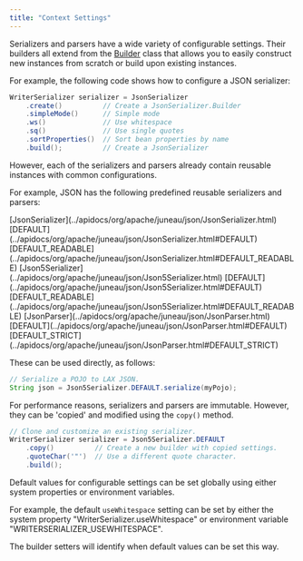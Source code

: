 ```yaml
---
title: "Context Settings"
---
```


Serializers and parsers have a wide variety of configurable settings.
Their builders all extend from the [Builder](../apidocs/org/apache/juneau/BeanContext/Builder.html) class that allows you to easily construct new instances from scratch or build upon existing instances.

For example, the following code shows how to configure a JSON serializer:

```java
WriterSerializer serializer = JsonSerializer
    .create()          // Create a JsonSerializer.Builder
    .simpleMode()      // Simple mode
    .ws()              // Use whitespace
    .sq()              // Use single quotes
    .sortProperties()  // Sort bean properties by name
    .build();          // Create a JsonSerializer
```

However, each of the serializers and parsers already contain reusable instances with common configurations.

For example, JSON has the following predefined reusable serializers and parsers:

<tree>
<java-class>[JsonSerializer](../apidocs/org/apache/juneau/json/JsonSerializer.html)</java-class>
<node-1><java-field>[DEFAULT](../apidocs/org/apache/juneau/json/JsonSerializer.html#DEFAULT)</java-field></node-1>
<node-1><java-field>[DEFAULT_READABLE](../apidocs/org/apache/juneau/json/JsonSerializer.html#DEFAULT_READABLE)</java-field></node-1>
<java-class>[Json5Serializer](../apidocs/org/apache/juneau/json/Json5Serializer.html)</java-class>
<node-1><java-field>[DEFAULT](../apidocs/org/apache/juneau/json/Json5Serializer.html#DEFAULT)</java-field></node-1>
<node-1><java-field>[DEFAULT_READABLE](../apidocs/org/apache/juneau/json/Json5Serializer.html#DEFAULT_READABLE)</java-field></node-1>
<java-class>[JsonParser](../apidocs/org/apache/juneau/json/JsonParser.html)</java-class>
<node-1><java-field>[DEFAULT](../apidocs/org/apache/juneau/json/JsonParser.html#DEFAULT)</java-field></node-1>
<node-1><java-field>[DEFAULT_STRICT](../apidocs/org/apache/juneau/json/JsonParser.html#DEFAULT_STRICT)</java-field></node-1>
</tree>

These can be used directly, as follows:

```java
// Serialize a POJO to LAX JSON.
String json = Json5Serializer.DEFAULT.serialize(myPojo);
```

For performance reasons, serializers and parsers are immutable.
However, they can be 'copied' and modified using the `copy()` method.

```java
// Clone and customize an existing serializer.
WriterSerializer serializer = Json5Serializer.DEFAULT
    .copy()          // Create a new builder with copied settings.
    .quoteChar('"')  // Use a different quote character.
    .build();
```

Default values for configurable settings can be set globally using either system properties or environment variables.

For example, the default `useWhitespace` setting can be set by either the system property "WriterSerializer.useWhitespace" or environment variable "WRITERSERIALIZER_USEWHITESPACE".

The builder setters will identify when default values can be set this way.
